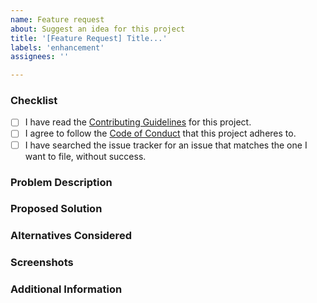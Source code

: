 ```yaml
---
name: Feature request
about: Suggest an idea for this project
title: '[Feature Request] Title...'
labels: 'enhancement'
assignees: ''

---
```


### Checklist
<!-- Please ensure you've completed the following steps by replacing [ ] with [x]-->

* [ ] I have read the [Contributing Guidelines](https://github.com/demartini/shades-of-purple-google-chrome/blob/master/CONTRIBUTING.md) for this project.
* [ ] I agree to follow the [Code of Conduct](https://github.com/demartini/shades-of-purple-google-chrome/blob/master/CODE_OF_CONDUCT.md) that this project adheres to.
* [ ] I have searched the issue tracker for an issue that matches the one I want to file, without success.

### Problem Description
<!-- Is your feature request related to a problem? Please add a clear and concise description of what the problem is. -->

### Proposed Solution
<!-- Describe the solution you'd like in a clear and concise manner. -->

### Alternatives Considered
<!-- A clear and concise description of any alternative solutions or features you've considered. -->

### Screenshots
<!-- If appropriate or helpful. -->

### Additional Information
<!-- Add any other context about the problem here. -->